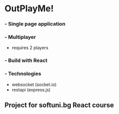 # OutPlayMe!
### - Single page application
### - Multiplayer
  - requires 2 players
### - Build with React
### - Technologies
  - websocket (socket.io)
  - restapi (express.js)

## Project for softuni.bg React course 